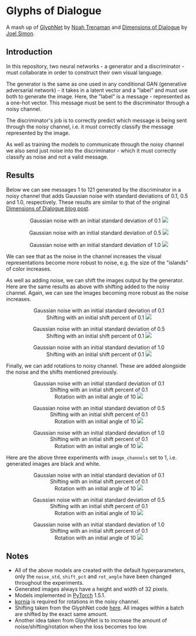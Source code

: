 # Glyphs of Dialogue

A mash up of [GlyphNet](https://github.com/noahtren/GlyphNet) by [Noah Trenaman](https://noahtren.com/) and [Dimensions of Dialogue](https://www.joelsimon.net/dimensions-of-dialogue.html) by [Joel Simon](https://www.joelsimon.net/).

## Introduction

In this repository, two neural networks - a generator and a discriminator - must collaborate in order to construct their own visual language.

The generator is the same as one used in any conditional GAN (generative adversarial network) - it takes in a latent vector and a "label" and must use both to generate the image. Here, the "label" is a message - represented as a one-hot vector. This message must be sent to the discriminator through a noisy channel.

The discriminator's job is to correctly predict which message is being sent through the noisy channel, i.e. it must correctly classify the message represented by the image.

As well as training the models to communicate through the noisy channel we also send just noise into the discriminator - which it must correctly classify as noise and not a valid message.

## Results

Below we can see messages 1 to 121 generated by the discriminator in a noisy channel that adds Gaussian noise with standard deviations of 0.1, 0.5 and 1.0, respectively. These results are similar to that of the original [Dimensions of Dialogue blog post](https://www.joelsimon.net/dimensions-of-dialogue.html).

<p align="center">
 Gaussian noise with an initial standard deviation of 0.1
 <img src="./assets/0.1-0-0.png">
</p>

<p align="center">
 Gaussian noise with an initial standard deviation of 0.5
 <img src="./assets/0.5-0-0.png">
</p>

<p align="center">
 Gaussian noise with an initial standard deviation of 1.0
 <img src="./assets/1.0-0-0.png">
</p>

We can see that as the noise in the channel increases the visual representations become more robust to noise, e.g. the size of the "islands" of color increases.

As well as adding noise, we can shift the images output by the generator. Here are the same results as above with shifting added to the noisy channel. Again, we can see the images becoming more robust as the noise increases.

<p align="center">
 Gaussian noise with an initial standard deviation of 0.1<br>
 Shifting with an initial shift percent of 0.1
 <img src="./assets/0.1-0.1-0.png">
</p>

<p align="center">
 Gaussian noise with an initial standard deviation of 0.5<br>
 Shifting with an initial shift percent of 0.1
 <img src="./assets/0.5-0.1-0.png">
</p>

<p align="center">
 Gaussian noise with an initial standard deviation of 1.0<br>
 Shifting with an initial shift percent of 0.1
 <img src="./assets/1.0-0.1-0.png">
</p>

Finally, we can add rotations to noisy channel. These are added alongside the noise and the shifts mentioned previously.

<p align="center">
 Gaussian noise with an initial standard deviation of 0.1<br>
 Shifting with an initial shift percent of 0.1<br>
 Rotation with an initial angle of 10
 <img src="./assets/0.1-0.1-10.png">
</p>

<p align="center">
 Gaussian noise with an initial standard deviation of 0.5<br>
 Shifting with an initial shift percent of 0.1<br>
 Rotation with an initial angle of 10
 <img src="./assets/0.5-0.1-10.png">
</p>

<p align="center">
 Gaussian noise with an initial standard deviation of 1.0<br>
 Shifting with an initial shift percent of 0.1<br>
 Rotation with an initial angle of 10
 <img src="./assets/1.0-0.1-10.png">
</p>

Here are the above three experiments with `image_channels` set to 1, i.e. generated images are black and white.

<p align="center">
 Gaussian noise with an initial standard deviation of 0.1<br>
 Shifting with an initial shift percent of 0.1<br>
 Rotation with an initial angle of 10
 <img src="./assets/bw-0.1-0.1-10.png">
</p>

<p align="center">
 Gaussian noise with an initial standard deviation of 0.5<br>
 Shifting with an initial shift percent of 0.1<br>
 Rotation with an initial angle of 10
 <img src="./assets/bw-0.5-0.1-10.png">
</p>

<p align="center">
 Gaussian noise with an initial standard deviation of 1.0<br>
 Shifting with an initial shift percent of 0.1<br>
 Rotation with an initial angle of 10
 <img src="./assets/bw-1.0-0.1-10.png">
</p>

## Notes

- All of the above models are created with the default hyperparameters, only the `noise_std`, `shift_pct` and `rot_angle` have been changed throughout the experiments.
- Generated images always have a height and width of 32 pixels.
- Models implemented in [PyTorch](https://pytorch.org) 1.5.1.
- [kornia](https://github.com/kornia/kornia) is required for rotations in the noisy channel.
- Shifting taken from the GlyphNet code [here](https://github.com/noahtren/GlyphNet/blob/master/glyphnet/noise.py#L85-L132). All images within a batch are shifted by the exact same amount.
- Another idea taken from GlpyhNet is to increase the amount of noise/shifting/rotation when the loss becomes too low.